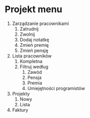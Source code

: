 # Projekt menu

1. Zarządzanie pracownikami
   1. Zatrudnij
   2. Zwolnij
   3. Dodaj notatkę
   4. Zmień premię
   5. Zmień pensję
2. Lista pracowników
   1. Kompletna
   2. Filtruj według
      1. Zawód
      2. Pensja
      3. Premia
      4. Umiejętności programistów
3. Projekty
    1. Nowy
    2. Lista
4. Faktury